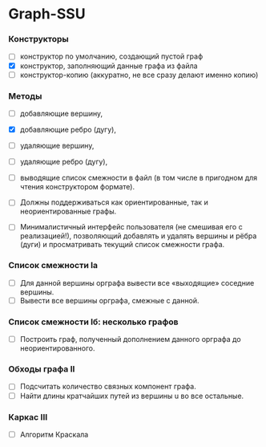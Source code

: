 # Graph-SSU

### Конструкторы

- [ ] конструктор по умолчанию, создающий пустой граф
- [x] конструктор, заполняющий данные графа из файла
- [ ] конструктор-копию (аккуратно, не все сразу делают именно копию)

### Методы

- [ ] добавляющие вершину,
- [x] добавляющие ребро (дугу),
- [ ] удаляющие вершину,
- [ ] удаляющие ребро (дугу),
- [ ] выводящие список смежности в файл (в том числе в пригодном для чтения конструктором формате).

- [ ] Должны поддерживаться как ориентированные, так и неориентированные графы.

- [ ] Минималистичный интерфейс пользователя (не смешивая его с реализацией!), позволяющий добавлять и удалять вершины и рёбра (дуги) и просматривать текущий список смежности графа.

### Список смежности Ia

- [ ] Для данной вершины орграфа вывести все «выходящие» соседние вершины.
- [ ] Вывести все вершины орграфа, смежные с данной.

### Список смежности Iб: несколько графов

- [ ] Построить граф, полученный дополнением данного орграфа до неориентированного.

### Обходы графа II

- [ ] Подсчитать количество связных компонент графа.
- [ ] Найти длины кратчайших путей из вершины u во все остальные.

### Каркас III

- [ ] Алгоритм Краскала
